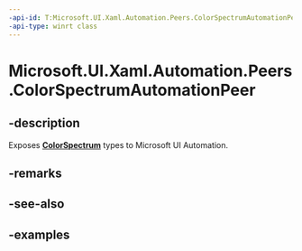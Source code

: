 ```yaml
---
-api-id: T:Microsoft.UI.Xaml.Automation.Peers.ColorSpectrumAutomationPeer
-api-type: winrt class
---
```


<!-- Class syntax.
public class ColorSpectrumAutomationPeer : FrameworkElementAutomationPeer, FrameworkElementAutomationPeer
-->

# Microsoft.UI.Xaml.Automation.Peers.ColorSpectrumAutomationPeer

## -description
Exposes **[ColorSpectrum](../microsoft.ui.xaml.controls.primitives/colorspectrum.md)** types to Microsoft UI Automation.

## -remarks

## -see-also

## -examples

